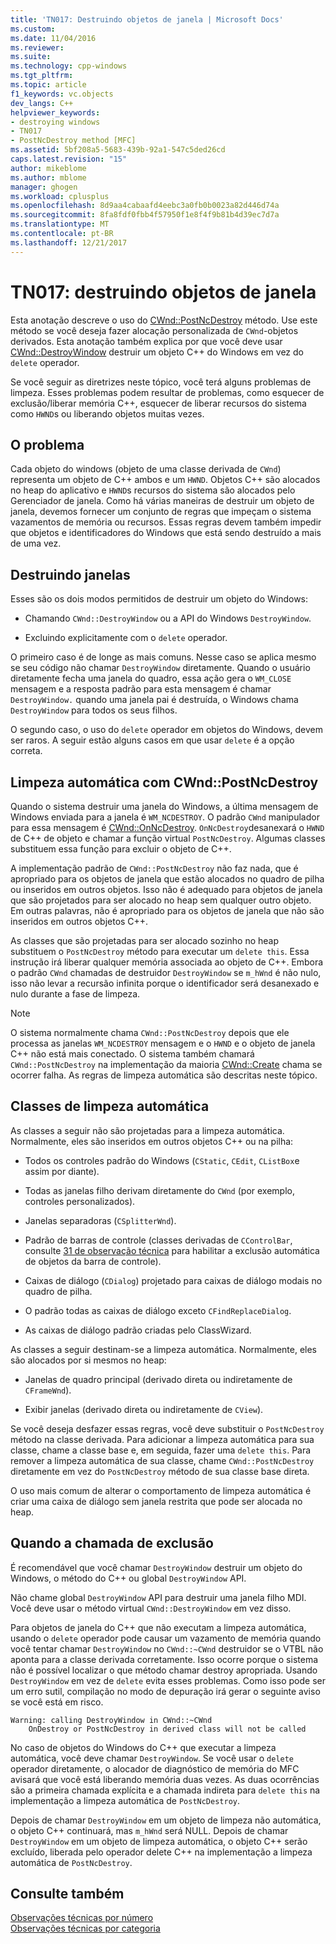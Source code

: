 ```yaml
---
title: 'TN017: Destruindo objetos de janela | Microsoft Docs'
ms.custom: 
ms.date: 11/04/2016
ms.reviewer: 
ms.suite: 
ms.technology: cpp-windows
ms.tgt_pltfrm: 
ms.topic: article
f1_keywords: vc.objects
dev_langs: C++
helpviewer_keywords:
- destroying windows
- TN017
- PostNcDestroy method [MFC]
ms.assetid: 5bf208a5-5683-439b-92a1-547c5ded26cd
caps.latest.revision: "15"
author: mikeblome
ms.author: mblome
manager: ghogen
ms.workload: cplusplus
ms.openlocfilehash: 8d9aa4cabaafd4eebc3a0fb0b0023a82d446d74a
ms.sourcegitcommit: 8fa8fdf0fbb4f57950f1e8f4f9b81b4d39ec7d7a
ms.translationtype: MT
ms.contentlocale: pt-BR
ms.lasthandoff: 12/21/2017
---
```

# <a name="tn017-destroying-window-objects"></a>TN017: destruindo objetos de janela
Esta anotação descreve o uso do [CWnd::PostNcDestroy](../mfc/reference/cwnd-class.md#postncdestroy) método. Use este método se você deseja fazer alocação personalizada de `CWnd`-objetos derivados. Esta anotação também explica por que você deve usar [CWnd::DestroyWindow](../mfc/reference/cwnd-class.md#destroywindow) destruir um objeto C++ do Windows em vez do `delete` operador.  
  
 Se você seguir as diretrizes neste tópico, você terá alguns problemas de limpeza. Esses problemas podem resultar de problemas, como esquecer de exclusão/liberar memória C++, esquecer de liberar recursos do sistema como `HWND`s ou liberando objetos muitas vezes.  
  
## <a name="the-problem"></a>O problema  
 Cada objeto do windows (objeto de uma classe derivada de `CWnd`) representa um objeto de C++ ambos e um `HWND`. Objetos C++ são alocados no heap do aplicativo e `HWND`s recursos do sistema são alocados pelo Gerenciador de janela. Como há várias maneiras de destruir um objeto de janela, devemos fornecer um conjunto de regras que impeçam o sistema vazamentos de memória ou recursos. Essas regras devem também impedir que objetos e identificadores do Windows que está sendo destruído a mais de uma vez.  
  
## <a name="destroying-windows"></a>Destruindo janelas  
 Esses são os dois modos permitidos de destruir um objeto do Windows:  
  
-   Chamando `CWnd::DestroyWindow` ou a API do Windows `DestroyWindow`.  
  
-   Excluindo explicitamente com o `delete` operador.  
  
 O primeiro caso é de longe as mais comuns. Nesse caso se aplica mesmo se seu código não chamar `DestroyWindow` diretamente. Quando o usuário diretamente fecha uma janela do quadro, essa ação gera o `WM_CLOSE` mensagem e a resposta padrão para esta mensagem é chamar `DestroyWindow.` quando uma janela pai é destruída, o Windows chama `DestroyWindow` para todos os seus filhos.  
  
 O segundo caso, o uso do `delete` operador em objetos do Windows, devem ser raros. A seguir estão alguns casos em que usar `delete` é a opção correta.  
  
## <a name="auto-cleanup-with-cwndpostncdestroy"></a>Limpeza automática com CWnd::PostNcDestroy  
 Quando o sistema destruir uma janela do Windows, a última mensagem de Windows enviada para a janela é `WM_NCDESTROY`. O padrão `CWnd` manipulador para essa mensagem é [CWnd::OnNcDestroy](../mfc/reference/cwnd-class.md#onncdestroy). `OnNcDestroy`desanexará o `HWND` de C++ de objeto e chamar a função virtual `PostNcDestroy`. Algumas classes substituem essa função para excluir o objeto de C++.  
  
 A implementação padrão de `CWnd::PostNcDestroy` não faz nada, que é apropriado para os objetos de janela que estão alocados no quadro de pilha ou inseridos em outros objetos. Isso não é adequado para objetos de janela que são projetados para ser alocado no heap sem qualquer outro objeto. Em outras palavras, não é apropriado para os objetos de janela que não são inseridos em outros objetos C++.  
  
 As classes que são projetadas para ser alocado sozinho no heap substituem o `PostNcDestroy` método para executar um `delete this`. Essa instrução irá liberar qualquer memória associada ao objeto de C++. Embora o padrão `CWnd` chamadas de destruidor `DestroyWindow` se `m_hWnd` é não nulo, isso não levar a recursão infinita porque o identificador será desanexado e nulo durante a fase de limpeza.  
  
> [!NOTE]
>  O sistema normalmente chama `CWnd::PostNcDestroy` depois que ele processa as janelas `WM_NCDESTROY` mensagem e o `HWND` e o objeto de janela C++ não está mais conectado. O sistema também chamará `CWnd::PostNcDestroy` na implementação da maioria [CWnd::Create](../mfc/reference/cwnd-class.md#create) chama se ocorrer falha. As regras de limpeza automática são descritas neste tópico.  
  
## <a name="auto-cleanup-classes"></a>Classes de limpeza automática  
 As classes a seguir não são projetadas para a limpeza automática. Normalmente, eles são inseridos em outros objetos C++ ou na pilha:  
  
-   Todos os controles padrão do Windows (`CStatic`, `CEdit`, `CListBox`e assim por diante).  
  
-   Todas as janelas filho derivam diretamente do `CWnd` (por exemplo, controles personalizados).  
  
-   Janelas separadoras (`CSplitterWnd`).  
  
-   Padrão de barras de controle (classes derivadas de `CControlBar`, consulte [31 de observação técnica](../mfc/tn031-control-bars.md) para habilitar a exclusão automática de objetos da barra de controle).  
  
-   Caixas de diálogo (`CDialog`) projetado para caixas de diálogo modais no quadro de pilha.  
  
-   O padrão todas as caixas de diálogo exceto `CFindReplaceDialog`.  
  
-   As caixas de diálogo padrão criadas pelo ClassWizard.  
  
 As classes a seguir destinam-se a limpeza automática. Normalmente, eles são alocados por si mesmos no heap:  
  
-   Janelas de quadro principal (derivado direta ou indiretamente de `CFrameWnd`).  
  
-   Exibir janelas (derivado direta ou indiretamente de `CView`).  
  
 Se você deseja desfazer essas regras, você deve substituir o `PostNcDestroy` método na classe derivada. Para adicionar a limpeza automática para sua classe, chame a classe base e, em seguida, fazer uma `delete this`. Para remover a limpeza automática de sua classe, chame `CWnd::PostNcDestroy` diretamente em vez do `PostNcDestroy` método de sua classe base direta.  
  
 O uso mais comum de alterar o comportamento de limpeza automática é criar uma caixa de diálogo sem janela restrita que pode ser alocada no heap.  
  
## <a name="when-to-call-delete"></a>Quando a chamada de exclusão  
 É recomendável que você chamar `DestroyWindow` destruir um objeto do Windows, o método do C++ ou global `DestroyWindow` API.  
  
 Não chame global `DestroyWindow` API para destruir uma janela filho MDI. Você deve usar o método virtual `CWnd::DestroyWindow` em vez disso.  
  
 Para objetos de janela do C++ que não executam a limpeza automática, usando o `delete` operador pode causar um vazamento de memória quando você tentar chamar `DestroyWindow` no `CWnd::~CWnd` destruidor se o VTBL não aponta para a classe derivada corretamente. Isso ocorre porque o sistema não é possível localizar o que método chamar destroy apropriada. Usando `DestroyWindow` em vez de `delete` evita esses problemas. Como isso pode ser um erro sutil, compilação no modo de depuração irá gerar o seguinte aviso se você está em risco.  
  
```  
Warning: calling DestroyWindow in CWnd::~CWnd  
    OnDestroy or PostNcDestroy in derived class will not be called  
```  
  
 No caso de objetos do Windows do C++ que executar a limpeza automática, você deve chamar `DestroyWindow`. Se você usar o `delete` operador diretamente, o alocador de diagnóstico de memória do MFC avisará que você está liberando memória duas vezes. As duas ocorrências são a primeira chamada explícita e a chamada indireta para `delete this` na implementação a limpeza automática de `PostNcDestroy`.  
  
 Depois de chamar `DestroyWindow` em um objeto de limpeza não automática, o objeto C++ continuará, mas `m_hWnd` será NULL. Depois de chamar `DestroyWindow` em um objeto de limpeza automática, o objeto C++ serão excluído, liberada pelo operador delete C++ na implementação a limpeza automática de `PostNcDestroy`.  
  
## <a name="see-also"></a>Consulte também  
 [Observações técnicas por número](../mfc/technical-notes-by-number.md)   
 [Observações técnicas por categoria](../mfc/technical-notes-by-category.md)

